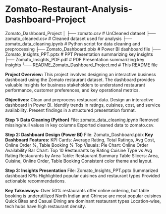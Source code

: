# Zomato-Restaurant-Analysis-Dashboard-Project

Zomato_Dashboard_Project
│
├── zomato.csv                         # UnCleaned dataset 
├── zomato_cleaned.csv                 # Cleaned dataset used for analysis
├── zomato_data_cleaning.ipynb         # Python script for data cleaning and preprocessing
├── Zomato_Dashboard.pbix              # Power BI dashboard file
├── Zomato_Insights_PPT.pptx           # PPT Presentation summarizing key insights
├── Zomato_Insights_PDF.pdf            # PDF Presentation summarizing key insights
└── README_Zomato_Dashboard_Project.md # This README file

**Project Overview:**
This project involves designing an interactive business dashboard using the Zomato restaurant dataset. 
The dashboard provides valuable insights for business stakeholders to understand restaurant performance, customer preferences, and key operational metrics.

**Objectives:**
Clean and preprocess restaurant data.
Design an interactive dashboard in Power BI.
Identify trends in ratings, cuisines, cost, and service availability.
Present findings in a structured presentation format.

**Step 1: Data Cleaning (Python)**
File: zomato_data_cleaning.ipynb
Removed missing/null values in key columns
Exported cleaned data to zomato.csv.

**Step 2: Dashboard Design (Power BI)**
File: Zomato_Dashboard.pbix
**Key Dashboard Features:**
KPI Cards: Average Rating, Total Ratings, Avg Cost, Online Order %, Table Booking %
Top Visuals:
Pie Chart: Online Order Availability
Bar Chart: Top 10 Restaurants by Rating
           Cuisine Type vs Avg Rating
           Restaurants by Area
Table: Restaurant Summary Table
Slicers: Area, Cuisine, Online Order, Table Booking
Consistent color theme and layout.

**Step 3: Insights Presentation**
File: Zomato_Insights_PPT.pptx
Summarized dashboard KPIs
Highlighted popular cuisines and restaurant types
Provided actionable recommendations.

**Key Takeaways:**
Over 50% restaurants offer online ordering, but table booking is underutilized
North Indian and Chinese are most popular cuisines
Quick Bites and Casual Dining are dominant restaurant types
Location-wise, tech hubs have high restaurant density.

